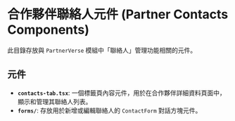 # 合作夥伴聯絡人元件 (Partner Contacts Components)

此目錄存放與 `PartnerVerse` 模組中「聯絡人」管理功能相關的元件。

## 元件

- **`contacts-tab.tsx`**: 一個標籤頁內容元件，用於在合作夥伴詳細資料頁面中，顯示和管理其聯絡人列表。
- **`forms/`**: 存放用於新增或編輯聯絡人的 `ContactForm` 對話方塊元件。
